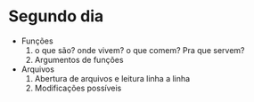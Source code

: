 # Segundo dia
* Funções
	1. o que são? onde vivem? o que comem? Pra que servem?
	2. Argumentos de funções
* Arquivos
	1. Abertura de arquivos e leitura linha a linha
	2. Modificações possíveis
